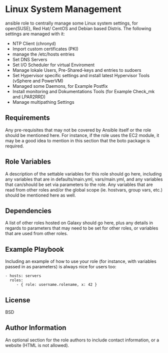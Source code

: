 Linux System Management
=========

ansible role to centrally manage some Linux system settings, for open(SUSE), Red Hat/ CentOS and Debian based Distris.
The following settings are managed with it:
- NTP Client (chronyd)
- Import custom certificates (PKI)
- manage the /etc/hosts entries
- Set DNS Servers
- Set I/O Scheduler for virtual Enviroment
- Manage lokale Users, Pre-Shared-keys and entries to sudoers
- Set Hypervisor specific settings and install latest Hypervisor Tools (vSphere and PowerVM)
- Managed some Daemons, for Example Postfix
- Install monitoring and Dokumentations Tools (for Example Check_mk and LPAR2RRD)
- Manage multipathing Settings


Requirements
------------

Any pre-requisites that may not be covered by Ansible itself or the role should be mentioned here. For instance, if the role uses the EC2 module, it may be a good idea to mention in this section that the boto package is required.

Role Variables
--------------

A description of the settable variables for this role should go here, including any variables that are in defaults/main.yml, vars/main.yml, and any variables that can/should be set via parameters to the role. Any variables that are read from other roles and/or the global scope (ie. hostvars, group vars, etc.) should be mentioned here as well.

Dependencies
------------

A list of other roles hosted on Galaxy should go here, plus any details in regards to parameters that may need to be set for other roles, or variables that are used from other roles.

Example Playbook
----------------

Including an example of how to use your role (for instance, with variables passed in as parameters) is always nice for users too:

    - hosts: servers
      roles:
         - { role: username.rolename, x: 42 }

License
-------

BSD

Author Information
------------------

An optional section for the role authors to include contact information, or a website (HTML is not allowed).
